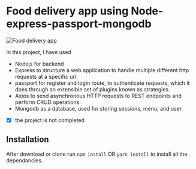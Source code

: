 # Food delivery app using Node-express-passport-mongodb

![Food delivery app](https://github.com/Avijeetas/Food-Delivery-app/blob/master/food.png?raw=true)


In this project, 
I have used 
  - Nodejs for backend 
  - Express to structure a web application to handle multiple different http requests at a specific url.
  - passport for register and login route, to authenticate requests, which it does through an extensible set of plugins known as strategies.
  - Axios to send asynchronous HTTP requests to REST endpoints and perform CRUD operations.
  - Mongodb as a database, used for storing sessions, menu, and user 
  - [x] the project is not completed



## Installation 
After download or clone run `npm install` OR `yarn install` to install all the dependancies.

